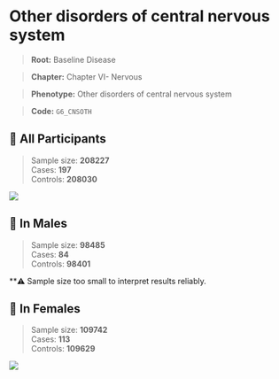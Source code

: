 # Other disorders of central nervous system

> **Root:** Baseline Disease  

> **Chapter:** Chapter VI- Nervous  

> **Phenotype:** Other disorders of central nervous system  

> **Code:** `G6_CNSOTH`

## 🧪 All Participants  
> Sample size: **208227**  
> Cases: **197**  
> Controls: **208030**
<img src="/Disease/Figures/ALL/Incidence/G6_CNSOTH.png"/>
<CsvTable src="/Disease/Data/ALL/Incidence/COX_G6_CNSOTH.csv" label="🔍 View full results" />

## 👨 In Males  
> Sample size: **98485**  
> Cases: **84**  
> Controls: **98401**

**⚠️ Sample size too small to interpret results reliably.


## 👩 In Females  
> Sample size: **109742**  
> Cases: **113**  
> Controls: **109629**
<img src="/Disease/Figures/Female/Incidence/G6_CNSOTH.png"/>
<CsvTable src="/Disease/Data/Female/Incidence/COX_G6_CNSOTH.csv" label="🔍 View full results" />
